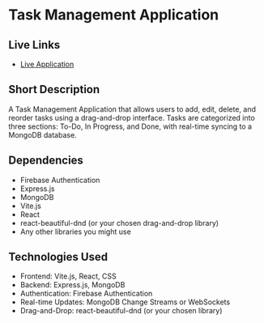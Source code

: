 # Task Management Application
## Live Links
- [Live Application](your-live-link-here)
## Short Description
A Task Management Application that allows users to add, edit, delete, and reorder tasks using a drag-and-drop interface. Tasks are categorized into three sections: To-Do, In Progress, and Done, with real-time syncing to a MongoDB database.

## Dependencies
- Firebase Authentication
- Express.js
- MongoDB
- Vite.js
- React
- react-beautiful-dnd (or your chosen drag-and-drop library)
- Any other libraries you might use



## Technologies Used
- Frontend: Vite.js, React, CSS
- Backend: Express.js, MongoDB
- Authentication: Firebase Authentication
- Real-time Updates: MongoDB Change Streams or WebSockets
- Drag-and-Drop: react-beautiful-dnd (or your chosen library)